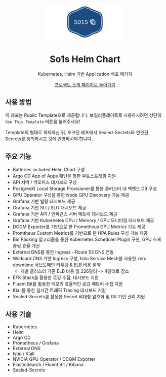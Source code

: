 <div align="center">

<img src="https://raw.githubusercontent.com/so1s/.github/main/static/logo.png" alt="So1s Logo" width="50%" />

# So1s Helm Chart

Kubernetes, Helm 기반 Application 배포 패키지

[프로젝트 소개 페이지로 돌아가기](https://github.com/so1s)

</div>

## 사용 방법

이 레포는 Public Template으로 제공됩니다. 보일러플레이트로 사용하시려면 상단의 `Use This Template` 버튼을 눌러주세요!

Template의 형태로 복제하신 뒤, 포크된 레포에서 Sealed-Secrets와 연관된 Secrets를 정의하시고 깃에 반영하셔야 합니다. 


## 주요 기능

- Batteries included Helm Chart 구성
- Argo CD App of Apps 패턴을 통한 부트스트래핑 지원
- API 서버 / 백오피스 대시보드 구성
- Postgres와 Local Storage Provisioner를 통한 클러스터 내 백엔드 DB 구성
- GPU Operator 구성을 통한 Node GPU Discovery 기능 제공
- Grafana 기반 빌링 대시보드 제공
- Grafana 기반 SLI / SLO 대시보드 제공
- Grafana 기반 API / 인퍼런스 서버 메트릭 대시보드 제공
- Grafana 기반 Kubernetes CPU / Memory / GPU 모니터링 대시보드 제공
- DCGM Exporter를 기반으로 한 Prometheus GPU Metrics 기능 제공
- Promtheus Custom Metrics를 기반으로 한 HPA Rules 구성 기능 제공
- Bin Packing 알고리즘을 통한 Kubernetes Scheduler Plugin 구현, GPU 스케줄링 효율 개선
- External DNS를 통한 Ingress - Route 53 DNS 연동
- Wildcard DNS 기반 Ingress 구성, Istio Service Mesh를 사용한 zero downtime 서브도메인 라우팅 & ELB 비용 절약
  - 개발 클러스터 기준 ELB 비용 월 226달러 -> 4달러로 감소
- EFK Stack을 활용한 로깅 수집, 대시보드 지원
- Fluent Bit를 활용한 메모리 효율적인 로깅 메트릭 수집 지원
- Kiali를 통한 실시간 트래픽 Tracing 대시보드 지원
- Sealed-Secrets를 활용한 Secret 비대칭 암호화 및 Git 기반 관리 지원

## 사용 기술

- Kubernetes
- Helm
- Argo CD
- Prometheus / Grafana
- External DNS
- Istio / Kiali
- NVIDIA GPU Operator / DCGM Exporter
- ElasticSearch / Fluent Bit / Kibana
- Sealed-Secrets
